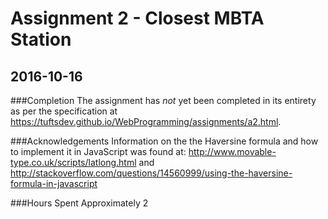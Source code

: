 # Assignment 2 - Closest MBTA Station
## 2016-10-16

###Completion
The assignment has *not* yet been completed in its entirety as per the specification at https://tuftsdev.github.io/WebProgramming/assignments/a2.html.

###Acknowledgements
Information on the the Haversine formula and how to implement it in JavaScript was found at:
http://www.movable-type.co.uk/scripts/latlong.html
and
http://stackoverflow.com/questions/14560999/using-the-haversine-formula-in-javascript

###Hours Spent
Approximately 2
